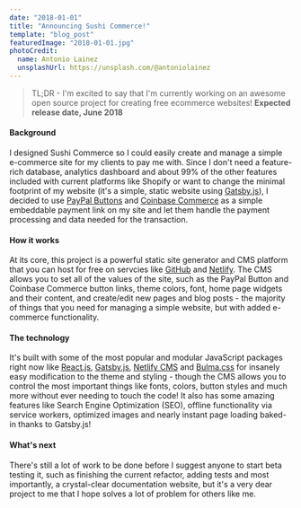 ```yaml
---
date: "2018-01-01"
title: "Announcing Sushi Commerce!"
template: "blog_post"
featuredImage: "2018-01-01.jpg"
photoCredit: 
  name: Antonio Lainez
  unsplashUrl: https://unsplash.com/@antoniolainez
---
```


> TL;DR - I'm excited to say that I'm currently working on an awesome open source project for creating free ecommerce websites! **Expected release date, June 2018**

#### Background

I designed Sushi Commerce so I could easily create and manage a simple e-commerce site for my clients to pay me with. Since I don't need a feature-rich database, analytics dashboard and about 99% of the other features included with current platforms like Shopify or want to change the minimal footprint of my website (it's a simple, static website using [Gatsby.js](https://www.gatsbyjs.org/)), I decided to use [PayPal Buttons](https://www.paypal.com/buttons) and [Coinbase Commerce](https://commerce.coinbase.com/signin) as a simple embeddable payment link on my site and let them handle the payment processing and data needed for the transaction. 

#### How it works

At its core, this project is a powerful static site generator and CMS platform that you can host for free on servcies like [GitHub](https://github.com/) and [Netlify](https://www.netlify.com/). The CMS allows you to set all of the values of the site, such as the PayPal Button and Coinbase Commerce button links, theme colors, font, home page widgets and their content, and create/edit new pages and blog posts - the majority of things that you need for managing a simple website, but with added e-commerce functionality.

#### The technology

It's built with some of the most popular and modular JavaScript packages right now like [React.js](https://reactjs.org/), [Gatsby.js](https://www.gatsbyjs.org/), [Netlify CMS](https://www.netlifycms.org/) and [Bulma.css](https://bulma.io/) for insanely easy modification to the theme and styling - though the CMS allows you to control the most important things like fonts, colors, button styles and much more without ever needing to touch the code! It also has some amazing features like Search Engine Optimization (SEO), offline functionality via service workers, optimized images and nearly instant page loading baked-in thanks to Gatsby.js!

#### What's next

There's still a lot of work to be done before I suggest anyone to start beta testing it, such as finishing the current refactor, adding tests and most importantly, a crystal-clear documentation website, but it's a very dear project to me that I hope solves a lot of problem for others like me. 
